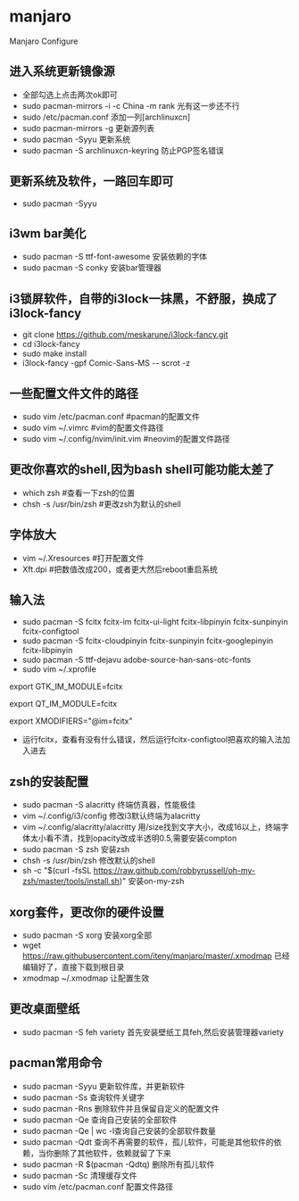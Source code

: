 # manjaro
Manjaro Configure

## 进入系统更新镜像源
- 全部勾选上点击两次ok即可
- sudo pacman-mirrors -i -c China -m rank  光有这一步还不行
- sudo /etc/pacman.conf  添加一列[archlinuxcn]
- sudo pacman-mirrors -g  更新源列表
- sudo pacman -Syyu  更新系统
- sudo pacman -S archlinuxcn-keyring  防止PGP签名错误

## 更新系统及软件，一路回车即可
- sudo pacman -Syyu
## i3wm bar美化
- sudo pacman -S ttf-font-awesome  安装依赖的字体
- sudo pacman -S conky  安装bar管理器
## i3锁屏软件，自带的i3lock一抹黑，不舒服，换成了i3lock-fancy
- git clone https://github.com/meskarune/i3lock-fancy.git
- cd i3lock-fancy
- sudo make install
- i3lock-fancy -gpf Comic-Sans-MS -- scrot -z
## 一些配置文件文件的路径
- sudo vim /etc/pacman.conf  #pacman的配置文件
- sudo vim ~/.vimrc  #vim的配置文件路径
- sudo vim ~/.config/nvim/init.vim  #neovim的配置文件路径
## 更改你喜欢的shell,因为bash shell可能功能太差了
- which zsh  #查看一下zsh的位置
- chsh -s /usr/bin/zsh  #更改zsh为默认的shell
## 字体放大
- vim ~/.Xresources  #打开配置文件
- Xft.dpi  #把数值改成200，或者更大然后reboot重启系统
## 输入法
- sudo pacman -S fcitx fcitx-im fcitx-ui-light fcitx-libpinyin fcitx-sunpinyin fcitx-configtool
- sudo pacman -S fcitx-cloudpinyin fcitx-sunpinyin fcitx-googlepinyin fcitx-libpinyin
- sudo pacman -S ttf-dejavu adobe-source-han-sans-otc-fonts
- sudo vim ~/.xprofile

export GTK_IM_MODULE=fcitx

export QT_IM_MODULE=fcitx

export XMODIFIERS="@im=fcitx"

- 运行fcitx，查看有没有什么错误，然后运行fcitx-configtool把喜欢的输入法加入进去
## zsh的安装配置
- sudo pacman -S alacritty  终端仿真器，性能极佳
- vim ~/.config/i3/config  修改i3默认终端为alacritty
- vim ~/.config/alacritty/alacritty  用/size找到文字大小，改成16以上，终端字体太小看不清，找到opacity改成半透明0.5,需要安装compton
- sudo pacman -S zsh 安装zsh
- chsh -s /usr/bin/zsh 修改默认的shell
- sh -c "$(curl -fsSL https://raw.github.com/robbyrussell/oh-my-zsh/master/tools/install.sh)"  安装on-my-zsh

## xorg套件，更改你的硬件设置
- sudo pacman -S xorg  安装xorg全部
- wget https://raw.githubusercontent.com/iteny/manjaro/master/.xmodmap  已经编辑好了，直接下载到根目录
- xmodmap ~/.xmodmap  让配置生效
## 更改桌面壁纸
- sudo pacman -S feh variety  首先安装壁纸工具feh,然后安装管理器variety
## pacman常用命令
- sudo pacman -Syyu 更新软件库，并更新软件
- sudo pacman -Ss 查询软件关键字
- sudo pacman -Rns 删除软件并且保留自定义的配置文件
- sudo pacman -Qe 查询自己安装的全部软件
- sudo pacman -Qe | wc -l查询自己安装的全部软件数量
- sudo pacman -Qdt 查询不再需要的软件，孤儿软件，可能是其他软件的依赖，当你删除了其他软件，依赖就留了下来
- sudo pacman -R $(pacman -Qdtq) 删除所有孤儿软件
- sudo pacman -Sc 清理缓存文件
- sudo vim /etc/pacman.conf 配置文件路径
